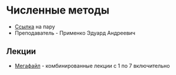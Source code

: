 # Численные методы

* [Ссылка](https://classroom.google.com/c/MjUzMzY3NzA0NjQ1) на пару
* Преподаватель - Применко Эдуард Андреевич

## Лекции

* [Мегафайл](Lectures_1_7_combined.pdf) - комбинированные лекции с 1 по 7 включительно